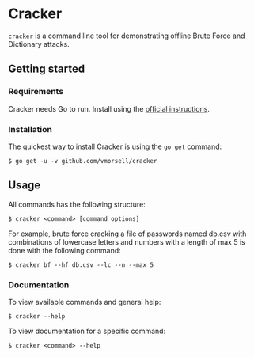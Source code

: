 # Cracker

`cracker` is a command line tool for demonstrating offline Brute Force and Dictionary attacks.

## Getting started

### Requirements

Cracker needs Go to run. Install using the [official instructions](https://golang.org/doc/install).

### Installation

The quickest way to install Cracker is using the `go get` command:

```
$ go get -u -v github.com/vmorsell/cracker
```

## Usage

All commands has the following structure:

```
$ cracker <command> [command options]
```

For example, brute force cracking a file of passwords named db.csv with combinations of lowercase letters and numbers with a length of max 5 is done with the following command:

```
$ cracker bf --hf db.csv --lc --n --max 5
```

### Documentation

To view available commands and general help:

```
$ cracker --help
```

To view documentation for a specific command:

```
$ cracker <command> --help
```
